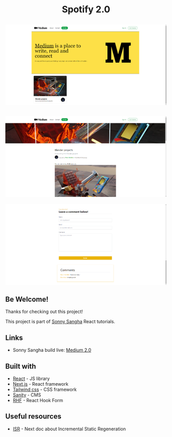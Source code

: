 <h1 align="center">Spotify 2.0</h1>

![Design preview Home](./design/Home.png)
---
![Design preview Post](./design/Post.png)
---
![Design preview Comments](./design/Comments.png)

## Be Welcome!

Thanks for checking out this project!

This project is part of [Sonny Sangha](https://www.youtube.com/channel/UCqeTj_QAnNlmt7FwzNwHZnA) React tutorials.

## Links

- Sonny Sangha build live: [Medium 2.0](https://www.youtube.com/watch?v=I2dcpatq54o&t=10100s)

## Built with

- [React](https://reactjs.org/) - JS library
- [Next.js](https://nextjs.org/) - React framework
- [Tailwind css](https://tailwindcss.com/) - CSS framework
- [Sanity](https://www.sanity.io/) - CMS
- [RHF](https://react-hook-form.com/) - React Hook Form

## Useful resources

- [ISR](https://vercel.com/docs/concepts/next.js/incremental-static-regeneration) - Next doc about Incremental Static Regeneration
